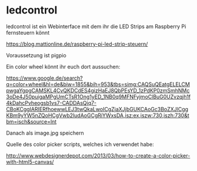 # ledcontrol

ledcontrol ist ein Webinterface mit dem ihr die LED Strips am Raspberry Pi fernsteuern könnt

https://blog.mattionline.de/raspberry-pi-led-strip-steuern/

Voraussetzung ist pigpio

Ein color wheel könnt ihr euch dort aussuchen:

https://www.google.de/search?q=color+wheel&hl=de&biw=1855&bih=953&tbs=simg:CAQSuQEatgELELCMpwgaYgpgCAMSKL4CvQKDCdES4gizHaEJ8QbPEsYD_1zPdKP0zmSmhNMc3oDe4J50puigaMPgUmCTsR1Ong1yED_1NB0q9MFNFyjmoClBuG0UZvzqjh1f4kDahcPvheogsb1vs7-CADDAsQjq7-CBoKCggIARIERfhoewwLEJ3twQkaLwoICgZjaXJjbGUKCAoGc3BoZXJlCggKBm9yYW5nZQoHCgVwb2ludAoGCgRiYWxsDA,isz:ex,iszw:730,iszh:730&tbm=isch&source=lnt

Danach als image.jpg speichern

Quelle des color picker scripts, welches ich verwendet habe:

http://www.webdesignerdepot.com/2013/03/how-to-create-a-color-picker-with-html5-canvas/
